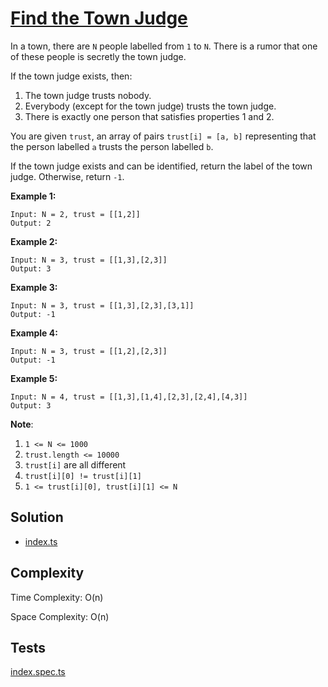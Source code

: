# [Find the Town Judge](https://leetcode.com/problems/find-the-town-judge/)

In a town, there are `N` people labelled from `1` to `N`. There is a rumor that one of these people is secretly the town judge.

If the town judge exists, then:

1.  The town judge trusts nobody.
2.  Everybody (except for the town judge) trusts the town judge.
3.  There is exactly one person that satisfies properties 1 and 2.

You are given `trust`, an array of pairs `trust[i] = [a, b]` representing that the person labelled `a` trusts the person labelled `b`.

If the town judge exists and can be identified, return the label of the town judge. Otherwise, return `-1`.

**Example 1:**

```
Input: N = 2, trust = [[1,2]]
Output: 2
```

**Example 2:**

```
Input: N = 3, trust = [[1,3],[2,3]]
Output: 3
```

**Example 3:**

```
Input: N = 3, trust = [[1,3],[2,3],[3,1]]
Output: -1
```

**Example 4:**

```
Input: N = 3, trust = [[1,2],[2,3]]
Output: -1
```

**Example 5:**

```
Input: N = 4, trust = [[1,3],[1,4],[2,3],[2,4],[4,3]]
Output: 3
```

**Note**:

1.  `1 <= N <= 1000`
2.  `trust.length <= 10000`
3.  `trust[i]` are all different
4.  `trust[i][0] != trust[i][1]`
5.  `1 <= trust[i][0], trust[i][1] <= N`

## Solution

- [index.ts](https://github.com/kutyepov/May-LeetCoding-Challenge/blob/master/src/find-the-town-judge/index.ts)

## Complexity

Time Complexity: O(n)

Space Complexity: O(n)

## Tests

[index.spec.ts](https://github.com/kutyepov/May-LeetCoding-Challenge/blob/master/src/find-the-town-judge/index.spec.ts)
